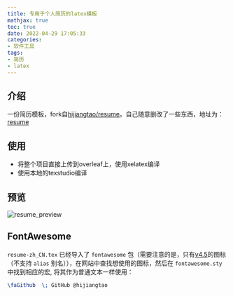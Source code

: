 ```yaml
---
title: 专用于个人简历的latex模板
mathjax: true
toc: true
date: 2022-04-29 17:05:33
categories:
- 软件工具
tags:
- 简历
- latex
---
```

## 介绍
一份简历模板，fork自[hijiangtao/resume](https://github.com/hijiangtao/resume)。自己随意删改了一些东西，地址为：[resume](https://github.com/TransformersWsz/wsz_resume)

## 使用
- 将整个项目直接上传到overleaf上，使用xelatex编译
- 使用本地的texstudio编译


## 预览

![resume_preview](https://cdn.staticaly.com/gh/TransformersWsz/image_hosting@master/resume_preview.2ykrizc4yiu0.png)


## FontAwesome
`resume-zh_CN.tex` 已经导入了 `fontawesome` 包（需要注意的是，只有[v4.5](https://fontawesome.com/v4/icons/)的图标（不支持 `alias` 别名）），在网站中查找想使用的图标，然后在 `fontawesome.sty` 中找到相应的宏, 将其作为普通文本一样使用：
```latex
\faGithub  \; GitHub @hijiangtao
```
